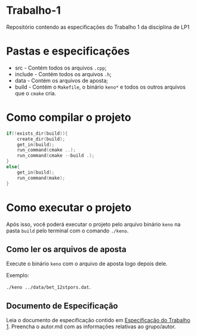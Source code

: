 # Trabalho-1
Repositório contendo as especificações do Trabalho 1 da disciplina de LP1

# Pastas e especificações

- src - Contém todos os arquivos ``.cpp``;
- include - Contém todos os arquivos ``.h``;
- data - Contém os arquivos de aposta;
- build - Contém o ``Makefile``, o binário ``keno*`` e todos os outros arquivos que o ``cmake`` cria.

# Como compilar o projeto

 ```cpp
 if(!exists_dir(build)){
     create_dir(build);
     get_in(build);
     run_command(cmake ..);
     run_command(cmake --build .);
 }
 else{
     get_in(build);
     run_command(make);
 }
 ```
 
# Como executar o projeto
 Após isso, você poderá executar o projeto pelo arquivo binário ``keno`` na pasta ``build`` pelo terminal com o comando ``./keno``.
 
## Como ler os arquivos de aposta
Execute o binário ``keno`` com o arquivo de aposta logo depois dele.

Exemplo:

``./keno ../data/bet_12stpors.dat``.

## Documento de Especificação

Leia o documento de especificação contido em [Especificação do Trabalho 1](https://docs.google.com/document/d/1nwQxiP9YQzU3O-H4YQMqWRtylqO1AOke8y1rQF7cPEc/edit?usp=sharing). Preencha o autor.md com as informações relativas ao grupo/autor.
